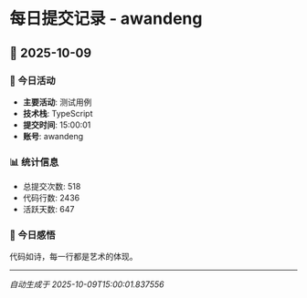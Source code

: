 # 每日提交记录 - awandeng

## 📅 2025-10-09

### 🎯 今日活动
- **主要活动**: 测试用例
- **技术栈**: TypeScript
- **提交时间**: 15:00:01
- **账号**: awandeng

### 📊 统计信息
- 总提交次数: 518
- 代码行数: 2436
- 活跃天数: 647

### 💭 今日感悟
代码如诗，每一行都是艺术的体现。

---
*自动生成于 2025-10-09T15:00:01.837556*
